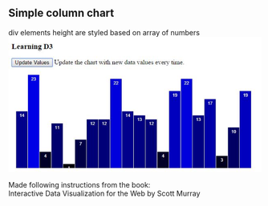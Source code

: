 ## Simple column chart  

div elements height are styled based on array of numbers   
![image](https://raw.githubusercontent.com/LiviuLvu/d3-learning-data-visualisation/master/chapter9-updates-transition-motion/chapter9-updates-transition-motion.jpg)   

Made following instructions from the book:   
Interactive Data Visualization for the Web by Scott Murray
